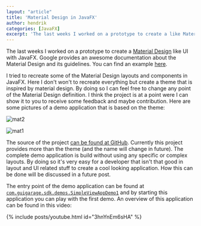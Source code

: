 ```yaml
---
layout: "article"
title: 'Material Design in JavaFX'
author: hendrik
categories: [JavaFX]
excerpt: 'The last weeks I worked on a prototype to create a like Material Design UI with JavaFX. This post introduces the theme.'
---
```

The last weeks I worked on a prototype to create a [Material Design](https://www.google.com/design/spec/material-design/introduction.html) like UI with JavaFX. Google provides an awesome documentation about the Material Design and its guidelines. You can find an example [here](https://www.google.com/design/spec/layout/metrics-keylines.html#metrics-keylines-keylines-spacing).

I tried to recreate some of the Material Design layouts and components in JavaFX. Here I don't won't to recreate everything but create a theme that is inspired by material design. By doing so I can feel free to change any point of the Material Design definition. I think the project is at a point were I can show it to you to receive some feedback and maybe contribution. Here are some pictures of a demo application that is based on the theme:

![mat2](/posts/guigarage-legacy/mat2-1024x819.png)

![mat1](/posts/guigarage-legacy/mat1-711x1024.png)

The source of the project [can be found at GitHub](https://github.com/guigarage/sdkfx/tree/master). Currently this project provides more than the theme (and the name will change in future). The complete demo application is build without using any specific or complex layouts. By doing so it's very easy for a developer that isn't that good in layout and UI related stuff to create a cool looking application. How this can be done will be discussed in a future post.

The entry point of the demo application can be found at [`com.guigarage.sdk.demos.SimpleViewAppDemo1`](https://github.com/guigarage/sdkfx/blob/master/src/main/java/com/guigarage/sdk/demos/SimpleViewAppDemo1.java) and by starting this application you can play with the first demo. An overview of this application can be found in this video:

{% include posts/youtube.html id="3hnYnEm6sHA" %}
